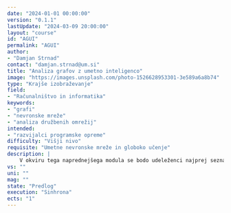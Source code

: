 ```yaml
---
date: "2024-01-01 00:00:00" 
version: "0.1.1"
lastUpdate: "2024-03-09 20:00:00"
layout: "course"
id: "AGUI"
permalink: "AGUI"
author:
- "Damjan Strnad"
contact: "damjan.strnad@um.si"
title: "Analiza grafov z umetno inteligenco"
image: "https://images.unsplash.com/photo-1526628953301-3e589a6a8b74"
type: "Krajše izobraževanje"
field:
- "Računalništvo in informatika"
keywords:
- "grafi"
- "nevronske mreže"
- "analiza družbenih omrežij"
intended:
- "razvijalci programske opreme"
difficulty: "Višji nivo"
requisite: "Umetne nevronske mreže in globoko učenje"
description: |
    V okviru tega naprednejšega modula se bodo udeleženci najprej seznanili z različnimi oblikami grafov in načini predstavitve omrežij iz realnega sveta v obliki podatkovne strukture graf. V nadaljevanju bodo spoznali osnove grafovskih nevronskih mrež, njihove principe delovanja in načine pretvorbe vozlišč, podgrafov ali celotnih grafov v vektorske vložitve. Nad vektorskimi vložitvami bodo v nadaljevanju zgradili napovedni ali klasifikacijski model za napovedovanje povezav, klasifikacijo vozlišč ali klasifikacijo grafov. To bodo povezali s praktičnim primerom uporabe, kot je analiza družbenih omrežij, napovedovanje prometnih tokov ali priporočanje na podlagi interakcij med uporabniki in predmeti. Pričakovano je poznavanje osnov programiranja v pythonu in strojnega učenja.
vs: ""
uni: ""
mag: ""
state: "Predlog"
execution: "Sinhrona"
ects: "1"
---
```

